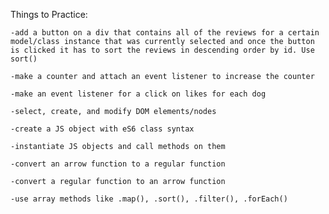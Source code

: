 Things to Practice: 

    -add a button on a div that contains all of the reviews for a certain model/class instance that was currently selected and once the button is clicked it has to sort the reviews in descending order by id. Use sort()
    
    -make a counter and attach an event listener to increase the counter

    -make an event listener for a click on likes for each dog

    -select, create, and modify DOM elements/nodes
    
    -create a JS object with eS6 class syntax

    -instantiate JS objects and call methods on them

    -convert an arrow function to a regular function

    -convert a regular function to an arrow function

    -use array methods like .map(), .sort(), .filter(), .forEach()